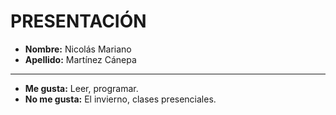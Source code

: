 # PRESENTACIÓN

- **Nombre:** Nicolás Mariano
- **Apellido:** Martínez Cánepa

 ---

- **Me gusta:** Leer, programar.
- **No me gusta:** El invierno, clases presenciales.
